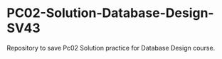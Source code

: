 # PC02-Solution-Database-Design-SV43
Repository to save Pc02 Solution practice for Database Design course.
